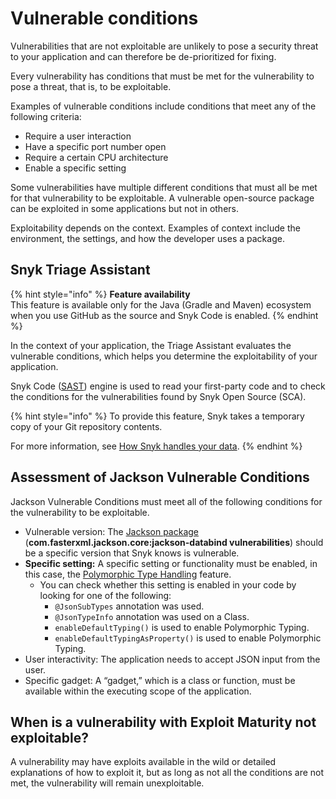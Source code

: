 # Vulnerable conditions

Vulnerabilities that are not exploitable are unlikely to pose a security threat to your application and can therefore be de-prioritized for fixing.

Every vulnerability has conditions that must be met for the vulnerability to pose a threat, that is, to be exploitable.

Examples of vulnerable conditions include conditions that meet any of the following criteria:

* Require a user interaction
* Have a specific port number open
* Require a certain CPU architecture
* Enable a specific setting

Some vulnerabilities have multiple different conditions that must all be met for that vulnerability to be exploitable. A vulnerable open-source package can be exploited in some applications but not in others.

Exploitability depends on the context. Examples of context include the environment, the settings, and how the developer uses a package.

## Snyk Triage Assistant

{% hint style="info" %}
**Feature availability**\
This feature is available only for the Java (Gradle and Maven) ecosystem when you use GitHub as the source and Snyk Code is enabled.
{% endhint %}

In the context of your application, the Triage Assistant evaluates the vulnerable conditions, which helps you determine the exploitability of your application.

‌Snyk Code ([SAST](https://snyk.io/learn/application-security/sast-vs-dast/)) engine is used to read your first-party code and to check the conditions for the vulnerabilities found by Snyk Open Source (SCA).

{% hint style="info" %}
To provide this feature, Snyk takes a temporary copy of your Git repository contents.

For more information, see [How Snyk handles your data](../../working-with-snyk/how-snyk-handles-your-data.md).
{% endhint %}

## Assessment of Jackson Vulnerable Conditions

Jackson Vulnerable Conditions must meet all of the following conditions for the vulnerability to be exploitable.

* Vulnerable version: The [Jackson package](https://snyk.io/vuln/maven:com.fasterxml.jackson.core%3Ajackson-databind) (**com.fasterxml.jackson.core:jackson-databind vulnerabilities**) should be a specific version that Snyk knows is vulnerable.
* **Specific setting:** A specific setting or functionality must be enabled, in this case, the [Polymorphic Type Handling](https://github.com/FasterXML/jackson-docs/wiki/JacksonPolymorphicDeserialization) feature.
  * You can check whether this setting is enabled in your code by looking for one of the following:
    * `@JsonSubTypes` annotation was used.
    * `@JsonTypeInfo` annotation was used on a Class.
    * `enableDefaultTyping()` is used to enable Polymorphic Typing.
    * `enableDefaultTypingAsProperty()` is used to enable Polymorphic Typing.
* User interactivity: The application needs to accept JSON input from the user.
* Specific gadget: A “gadget,” which is a class or function, must be available within the executing scope of the application.

## When is a vulnerability with Exploit Maturity not exploitable?

A vulnerability may have exploits available in the wild or detailed explanations of how to exploit it, but as long as not all the conditions are not met, the vulnerability will remain unexploitable.
